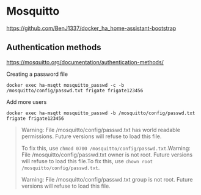 # Mosquitto

https://github.com/BenJ1337/docker_ha_home-assistant-bootstrap

## Authentication methods
https://mosquitto.org/documentation/authentication-methods/

Creating a password file
```
docker exec ha-msqtt mosquitto_passwd -c -b /mosquitto/config/passwd.txt frigate frigate123456
```

Add more users
```
docker exec ha-msqtt mosquitto_passwd -b /mosquitto/config/passwd.txt frigate frigate123456
```

> Warning: File /mosquitto/config/passwd.txt has world readable permissions. Future versions will refuse to load this file.
> 
> To fix this, use `chmod 0700 /mosquitto/config/passwd.txt`.Warning: File /mosquitto/config/passwd.txt owner is not root. 
> Future versions will refuse to load this file.To fix this, use `chown root /mosquitto/config/passwd.txt`.
> 
> Warning: File /mosquitto/config/passwd.txt group is not root. Future versions will refuse to load this file.
